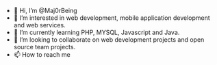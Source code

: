 - 👋 Hi, I’m @Maj0rBeing
- 👀 I’m interested in web development, mobile application development and web services. 
- 🌱 I’m currently learning PHP, MYSQL, Javascript and Java.
- 💞️ I’m looking to collaborate on web development projects and open source team projects.
- 📫 How to reach me 

<!---
Maj0rBeing/Maj0rBeing is a ✨ special ✨ repository because its `README.md` (this file) appears on your GitHub profile.
You can click the Preview link to take a look at your changes.
--->
